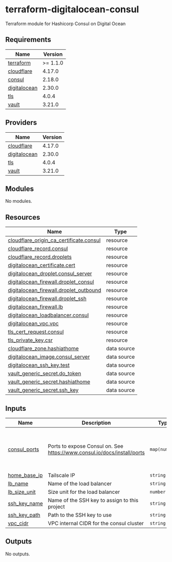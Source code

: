 # terraform-digitalocean-consul
Terraform module for Hashicorp Consul on Digital Ocean

<!-- BEGIN_TF_DOCS -->
## Requirements

| Name | Version |
|------|---------|
| <a name="requirement_terraform"></a> [terraform](#requirement\_terraform) | >= 1.1.0 |
| <a name="requirement_cloudflare"></a> [cloudflare](#requirement\_cloudflare) | 4.17.0 |
| <a name="requirement_consul"></a> [consul](#requirement\_consul) | 2.18.0 |
| <a name="requirement_digitalocean"></a> [digitalocean](#requirement\_digitalocean) | 2.30.0 |
| <a name="requirement_tls"></a> [tls](#requirement\_tls) | 4.0.4 |
| <a name="requirement_vault"></a> [vault](#requirement\_vault) | 3.21.0 |

## Providers

| Name | Version |
|------|---------|
| <a name="provider_cloudflare"></a> [cloudflare](#provider\_cloudflare) | 4.17.0 |
| <a name="provider_digitalocean"></a> [digitalocean](#provider\_digitalocean) | 2.30.0 |
| <a name="provider_tls"></a> [tls](#provider\_tls) | 4.0.4 |
| <a name="provider_vault"></a> [vault](#provider\_vault) | 3.21.0 |

## Modules

No modules.

## Resources

| Name | Type |
|------|------|
| [cloudflare_origin_ca_certificate.consul](https://registry.terraform.io/providers/cloudflare/cloudflare/4.17.0/docs/resources/origin_ca_certificate) | resource |
| [cloudflare_record.consul](https://registry.terraform.io/providers/cloudflare/cloudflare/4.17.0/docs/resources/record) | resource |
| [cloudflare_record.droplets](https://registry.terraform.io/providers/cloudflare/cloudflare/4.17.0/docs/resources/record) | resource |
| [digitalocean_certificate.cert](https://registry.terraform.io/providers/digitalocean/digitalocean/2.30.0/docs/resources/certificate) | resource |
| [digitalocean_droplet.consul_server](https://registry.terraform.io/providers/digitalocean/digitalocean/2.30.0/docs/resources/droplet) | resource |
| [digitalocean_firewall.droplet_consul](https://registry.terraform.io/providers/digitalocean/digitalocean/2.30.0/docs/resources/firewall) | resource |
| [digitalocean_firewall.droplet_outbound](https://registry.terraform.io/providers/digitalocean/digitalocean/2.30.0/docs/resources/firewall) | resource |
| [digitalocean_firewall.droplet_ssh](https://registry.terraform.io/providers/digitalocean/digitalocean/2.30.0/docs/resources/firewall) | resource |
| [digitalocean_firewall.lb](https://registry.terraform.io/providers/digitalocean/digitalocean/2.30.0/docs/resources/firewall) | resource |
| [digitalocean_loadbalancer.consul](https://registry.terraform.io/providers/digitalocean/digitalocean/2.30.0/docs/resources/loadbalancer) | resource |
| [digitalocean_vpc.vpc](https://registry.terraform.io/providers/digitalocean/digitalocean/2.30.0/docs/resources/vpc) | resource |
| [tls_cert_request.consul](https://registry.terraform.io/providers/hashicorp/tls/4.0.4/docs/resources/cert_request) | resource |
| [tls_private_key.csr](https://registry.terraform.io/providers/hashicorp/tls/4.0.4/docs/resources/private_key) | resource |
| [cloudflare_zone.hashiathome](https://registry.terraform.io/providers/cloudflare/cloudflare/4.17.0/docs/data-sources/zone) | data source |
| [digitalocean_image.consul_server](https://registry.terraform.io/providers/digitalocean/digitalocean/2.30.0/docs/data-sources/image) | data source |
| [digitalocean_ssh_key.test](https://registry.terraform.io/providers/digitalocean/digitalocean/2.30.0/docs/data-sources/ssh_key) | data source |
| [vault_generic_secret.do_token](https://registry.terraform.io/providers/hashicorp/vault/3.21.0/docs/data-sources/generic_secret) | data source |
| [vault_generic_secret.hashiathome](https://registry.terraform.io/providers/hashicorp/vault/3.21.0/docs/data-sources/generic_secret) | data source |
| [vault_generic_secret.ssh_key](https://registry.terraform.io/providers/hashicorp/vault/3.21.0/docs/data-sources/generic_secret) | data source |

## Inputs

| Name | Description | Type | Default | Required |
|------|-------------|------|---------|:--------:|
| <a name="input_consul_ports"></a> [consul\_ports](#input\_consul\_ports) | Ports to expose Consul on. See https://www.consul.io/docs/install/ports | `map(number)` | <pre>{<br>  "dns": 8600,<br>  "http": 8500,<br>  "serf-lan": 8301,<br>  "server": 8300<br>}</pre> | no |
| <a name="input_home_base_ip"></a> [home\_base\_ip](#input\_home\_base\_ip) | Tailscale IP | `string` | n/a | yes |
| <a name="input_lb_name"></a> [lb\_name](#input\_lb\_name) | Name of the load balancer | `string` | `"consul-lb"` | no |
| <a name="input_lb_size_unit"></a> [lb\_size\_unit](#input\_lb\_size\_unit) | Size unit for the load balancer | `number` | `1` | no |
| <a name="input_ssh_key_name"></a> [ssh\_key\_name](#input\_ssh\_key\_name) | Name of the SSH key to assign to this project | `string` | `"consul-key"` | no |
| <a name="input_ssh_key_path"></a> [ssh\_key\_path](#input\_ssh\_key\_path) | Path to the SSH key to use | `string` | `"~/.ssh/dokey.pub"` | no |
| <a name="input_vpc_cidr"></a> [vpc\_cidr](#input\_vpc\_cidr) | VPC internal CIDR for the consul cluster | `string` | `"10.10.20.0/24"` | no |

## Outputs

No outputs.
<!-- END_TF_DOCS -->
